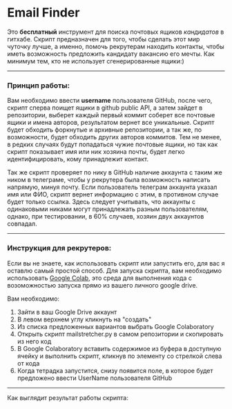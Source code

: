 # Email Finder
Это **бесплатный** инструмент для поиска почтовых ящиков *кандидатов* в гитхабе. Cкрипт предназначен для того, чтобы сделать этот мир чуточку лучше, а именно, помочь рекрутерам находить контакты, чтобы иметь возможность предложить кандидату вакансию его мечты. Как минимум тем, кто не использует сгенерированные ящики:)

---

### Принцип работы:
Вам необходимо ввести **username** пользователя GitHub, после чего, скрипт сперва поищет ящики в github public API, а затем зайдет в репозитории, выберет каждый первый коммит соберет все почтовые ящики и имена авторов, результатом вернет все уникальные. Скрипт будет обходить форкнутые и архивные репозитории, а так же, по возможности, будет обходить других авторов коммитов. Тем не менее, в редких случаях будут попадаться чужие почтовые ящики, но так как скрипт показывает имя или ник хозяина почты, будет легко идентифицировать, кому принадлежит контакт. 

Так же скрипт проверяет по нику в GitHub наличие аккаунта с таким же ником в телеграме, чтобы у рекрутера была возможность написать напрямую, минуя почту. Если пользователь телеграм аккаунта указал имя или ФИО, скрипт вернет информацию с этим, в противном случае будет только ссылка. Здесь следует учитывать, что аккаунты с одинаковыми никами могут принадлежать разным пользователям, однако, при тестировании, в 60% случаев, хозяин двух аккаунтов совпадал.

--- 

### Инструкция для рекрутеров:

Если вы не знаете, как использовать скрипт или запустить его, для вас я оставлю самый простой способ. Для запуска скрипта, вам необходимо использовать [Google Colab](https://colab.research.google.com/), это среда для выполнения кода с возоможностью запуска прямо из вашего личного google drive.

Вам необходимо:
1. Зайти в ваш Google Drive аккаунт
2. В левом верхнем углу кликнуть на "создать"
3. Из списка предложенных вариантов выбрать Google Colaboratory
4. Открыть скрипт mailstretcher.py в самом репозитории и скопировать из него код
5. В Google Colaboratory вставить содержимое из буфера в доступную ячейку и выполнить скрипт, кликнув по элементу со стрелкой слева от кода
6. Когда тетрадка запустится, снизу появится поле, в которое будет предложено ввести UserName пользователя GitHub

--- 

Как выглядит результат работы скрипта:
